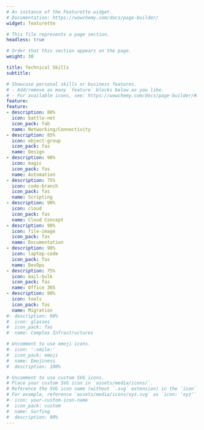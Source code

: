 ```yaml
---
# An instance of the Featurette widget.
# Documentation: https://wowchemy.com/docs/page-builder/
widget: featurette

# This file represents a page section.
headless: true

# Order that this section appears on the page.
weight: 30

title: Technical Skills
subtitle:

# Showcase personal skills or business features.
# - Add/remove as many `feature` blocks below as you like.
# - For available icons, see: https://wowchemy.com/docs/page-builder/#icons
feature:
feature:
- description: 80%
  icon: battle-net
  icon_pack: fab
  name: Networking/Connectivity
- description: 85%
  icon: object-group
  icon_pack: fas
  name: Design
- description: 90%
  icon: magic
  icon_pack: fas
  name: Automation
- description: 75%
  icon: code-branch
  icon_pack: fas
  name: Scripting
- description: 90%
  icon: cloud
  icon_pack: fas
  name: Cloud Concept
- description: 90%
  icon: file-image
  icon_pack: fas
  name: Documentation
- description: 90%
  icon: laptop-code
  icon_pack: fas
  name: DevOps
- description: 75%
  icon: mail-bulk
  icon_pack: fas
  name: Office 365
- description: 90%
  icon: tools
  icon_pack: fas
  name: Migration
#- description: 90%
#  icon: glasses
#  icon_pack: fas
#  name: Complex Infrastructures

# Uncomment to use emoji icons.
#- icon: ':smile:'
#  icon_pack: emoji
#  name: Emojiness
#  description: 100% 

# Uncomment to use custom SVG icons.
# Place your custom SVG icon in `assets/media/icons/`.
# Reference the SVG icon name (without `.svg` extension) in the `icon` field.
# For example, reference `assets/media/icons/xyz.svg` as `icon: 'xyz'`
#- icon: your-custom-icon-name
#  icon_pack: custom
#  name: Surfing
#  description: 90%
---
```

